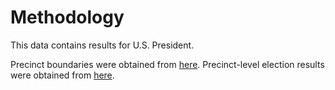 # Methodology

This data contains results for U.S. President. 

Precinct boundaries were obtained from [here](https://rfa.sc.gov/programs-services/precinct-demographics/jurisdictional-mapping/political-gis-data). Precinct-level election results were obtained from [here](https://www.enr-scvotes.org/SC/122966/web.345435/#/summary).
